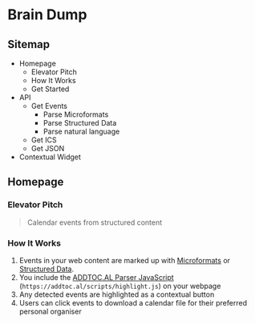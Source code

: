 # Brain Dump

## Sitemap

 * Homepage
   * Elevator Pitch
   * How It Works
   * Get Started
 * API
   * Get Events
     * Parse Microformats
     * Parse Structured Data
     * Parse natural language 
   * Get ICS
   * Get JSON
 * Contextual Widget

## Homepage

### Elevator Pitch

> Calendar events from structured content
 
### How It Works

1. Events in your web content are marked up with [Microformats](http://microformats.org) or [Structured Data](http://schema.org).
2. You include the [ADDTOC.AL Parser JavaScript](https://addtoc.al/scripts/highlight.js) (`https://addtoc.al/scripts/highlight.js`) on your webpage
3. Any detected events are highlighted as a contextual button 
4. Users can click events to download a calendar file for their preferred personal organiser

